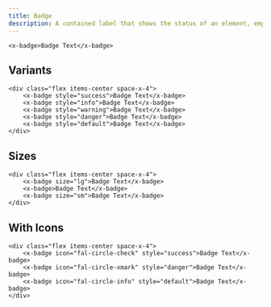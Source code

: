 ```yaml
---
title: Badge
description: A contained label that shows the status of an element, emphasizes an element, or helps categorize an element with other similar elements.
---
```


```blade-component-code
<x-badge>Badge Text</x-badge>
```

## Variants

```blade-component-code
<div class="flex items-center space-x-4">
    <x-badge style="success">Badge Text</x-badge>
    <x-badge style="info">Badge Text</x-badge>
    <x-badge style="warning">Badge Text</x-badge>
    <x-badge style="danger">Badge Text</x-badge>
    <x-badge style="default">Badge Text</x-badge>
</div>
```

## Sizes

```blade-component-code
<div class="flex items-center space-x-4">
    <x-badge size="lg">Badge Text</x-badge>
    <x-badge>Badge Text</x-badge>
    <x-badge size="sm">Badge Text</x-badge>
</div>
```

## With Icons

```blade-component-code
<div class="flex items-center space-x-4">
    <x-badge icon="fal-circle-check" style="success">Badge Text</x-badge>
    <x-badge icon="fal-circle-xmark" style="danger">Badge Text</x-badge>
    <x-badge icon="fal-circle-info" style="default">Badge Text</x-badge>
</div>
```
